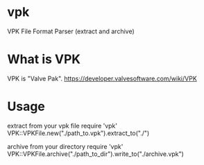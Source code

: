 vpk
===
VPK File Format Parser (extract and archive)

What is VPK
===
VPK is "Valve Pak". 
https://developer.valvesoftware.com/wiki/VPK

Usage
===
extract from your vpk file
 require 'vpk'
 VPK::VPKFile.new("./path_to.vpk").extract_to("./")

archive from your directory
 require 'vpk'
 VPK::VPKFile.archive("./path_to_dir").write_to("./archive.vpk")

